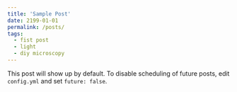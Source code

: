 ```yaml
---
title: 'Sample Post'
date: 2199-01-01
permalink: /posts/
tags:
  - fist post
  - light
  - diy microscopy
---
```


This post will show up by default. To disable scheduling of future posts, edit `config.yml` and set `future: false`. 
